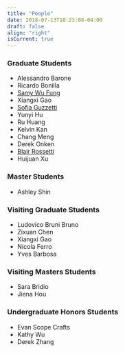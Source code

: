 ```yaml
---
title: "People"
date: 2018-07-13T10:23:08-04:00
draft: false
align: "right"
isCurrent: true
---
```


### Graduate Students
- Alessandro Barone
- Ricardo Bonilla
- [Samy Wu Fung](https://sites.google.com/site/samywufung/)
- Xiangxi Gao
- [Sofia Guzzetti](https://sites.google.com/view/sofiaguzzetti )
- Yunyi Hu
- Ru Huang
- Kelvin Kan
- Chang Meng
- Derek Onken
- [Blair Rossetti](http://blairrossetti.com/)
- Huijuan Xu

### Master Students
- Ashley Shin

### Visiting Graduate Students
- Ludovico Bruni Bruno
- Zixuan Chen
- Xiangxi Gao
- Nicola Ferro
- Yves Barbosa

### Visiting Masters Students
- Sara Bridio
- Jiena Hou

### Undergraduate Honors Students
- Evan Scope Crafts
- Kathy Wu
- Derek Zhang




